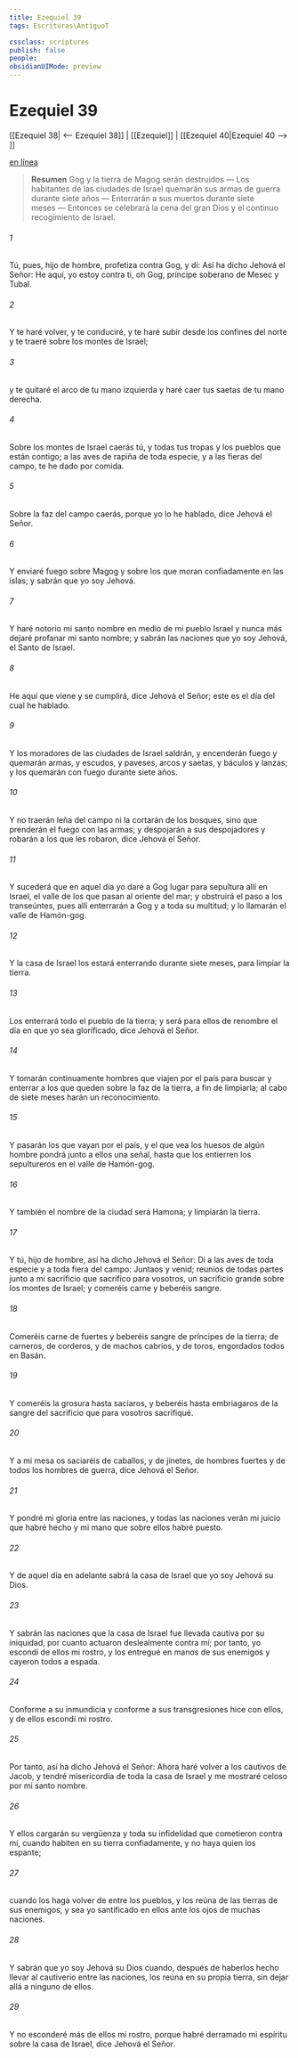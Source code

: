 ```yaml
---
title: Ezequiel 39
tags: Escrituras\AntiguoT

cssclass: scriptures
publish: false
people:
obsidianUIMode: preview
---
```


# Ezequiel 39
[[Ezequiel 38| <-- Ezequiel 38]] | [[Ezequiel]] | [[Ezequiel 40|Ezequiel 40 --> ]]

[en línea](https://churchofjesuschrist.org/study/scriptures/ot/ezek/39?lang=spa)

> __Resumen__
Gog y la tierra de Magog serán destruidos — Los habitantes de las ciudades de Israel quemarán sus armas de guerra durante siete años — Enterrarán a sus muertos durante siete meses — Entonces se celebrará la cena del gran Dios y el continuo recogimiento de Israel.

###### 1 
Tú, pues, hijo de hombre, profetiza contra Gog, y di: Así ha dicho Jehová el Señor: He aquí, yo estoy contra ti, oh Gog, príncipe soberano de Mesec y Tubal.

###### 2 
Y te haré volver, y te conduciré, y te haré subir desde los confines del norte y te traeré sobre los montes de Israel;

###### 3 
y te quitaré el arco de tu mano izquierda y haré caer tus saetas de tu mano derecha.

###### 4 
Sobre los montes de Israel caerás tú, y todas tus tropas y los pueblos que están contigo; a las aves de rapiña de toda especie, y a las fieras del campo, te he dado por comida.

###### 5 
Sobre la faz del campo caerás, porque yo lo he hablado, dice Jehová el Señor.

###### 6 
Y enviaré fuego sobre Magog y sobre los que moran confiadamente en las islas; y sabrán que yo soy Jehová.

###### 7 
Y haré notorio mi santo nombre en medio de mi pueblo Israel y nunca más dejaré profanar mi santo nombre; y sabrán las naciones que yo soy Jehová, el Santo de Israel.

###### 8 
He aquí que viene y se cumplirá, dice Jehová el Señor; este es el día del cual he hablado.

###### 9 
Y los moradores de las ciudades de Israel saldrán, y encenderán fuego y quemarán armas, y escudos, y paveses, arcos y saetas, y báculos y lanzas; y los quemarán con fuego durante siete años.

###### 10 
Y no traerán leña del campo ni la cortarán de los bosques, sino que prenderán el fuego con las armas; y despojarán a sus despojadores y robarán a los que les robaron, dice Jehová el Señor.

###### 11 
Y sucederá que en aquel día yo daré a Gog lugar para sepultura allí en Israel, el valle de los que pasan al oriente del mar; y obstruirá el paso a los transeúntes, pues allí enterrarán a Gog y a toda su multitud; y lo llamarán el valle de Hamón-gog.

###### 12 
Y la casa de Israel los estará enterrando durante siete meses, para limpiar la tierra.

###### 13 
Los enterrará todo el pueblo de la tierra; y será para ellos de renombre el día en que yo sea glorificado, dice Jehová el Señor.

###### 14 
Y tomarán continuamente hombres que viajen por el país para buscar y enterrar a los que queden sobre la faz de la tierra, a fin de limpiarla; al cabo de siete meses harán un reconocimiento.

###### 15 
Y pasarán los que vayan por el país, y el que vea los huesos de algún hombre pondrá junto a ellos una señal, hasta que los entierren los sepultureros en el valle de Hamón-gog.

###### 16 
Y también el nombre de la ciudad será Hamona; y limpiarán la tierra.

###### 17 
Y tú, hijo de hombre, así ha dicho Jehová el Señor: Di a las aves de toda especie y a toda fiera del campo: Juntaos y venid; reuníos de todas partes junto a mi sacrificio que sacrifico para vosotros, un sacrificio grande sobre los montes de Israel; y comeréis carne y beberéis sangre.

###### 18 
Comeréis carne de fuertes y beberéis sangre de príncipes de la tierra; de carneros, de corderos, y de machos cabríos, y de toros, engordados todos en Basán.

###### 19 
Y comeréis la grosura hasta saciaros, y beberéis hasta embriagaros de la sangre del sacrificio que para vosotros sacrifiqué.

###### 20 
Y a mi mesa os saciaréis de caballos, y de jinetes, de hombres fuertes y de todos los hombres de guerra, dice Jehová el Señor.

###### 21 
Y pondré mi gloria entre las naciones, y todas las naciones verán mi juicio que habré hecho y mi mano que sobre ellos habré puesto.

###### 22 
Y de aquel día en adelante sabrá la casa de Israel que yo soy Jehová su Dios.

###### 23 
Y sabrán las naciones que la casa de Israel fue llevada cautiva por su iniquidad, por cuanto actuaron deslealmente contra mí; por tanto, yo escondí de ellos mi rostro, y los entregué en manos de sus enemigos y cayeron todos a espada.

###### 24 
Conforme a su inmundicia y conforme a sus transgresiones hice con ellos, y de ellos escondí mi rostro.

###### 25 
Por tanto, así ha dicho Jehová el Señor: Ahora haré volver a los cautivos de Jacob, y tendré misericordia de toda la casa de Israel y me mostraré celoso por mi santo nombre.

###### 26 
Y ellos cargarán su vergüenza y toda su infidelidad que cometieron contra mí, cuando habiten en su tierra confiadamente, y no haya quien los espante;

###### 27 
cuando los haga volver de entre los pueblos, y los reúna de las tierras de sus enemigos, y sea yo santificado en ellos ante los ojos de muchas naciones.

###### 28 
Y sabrán que yo soy Jehová su Dios cuando, después de haberlos hecho llevar al cautiverio entre las naciones, los reúna en su propia tierra, sin dejar allá a ninguno de ellos.

###### 29 
Y no esconderé más de ellos mi rostro, porque habré derramado mi espíritu sobre la casa de Israel, dice Jehová el Señor.

